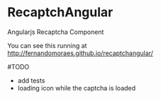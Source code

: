 # RecaptchAngular
Angularjs Recaptcha Component

You can see this running at http://fernandomoraes.github.io/recaptchangular/ 

#TODO

* add tests
* loading icon while the captcha is loaded
